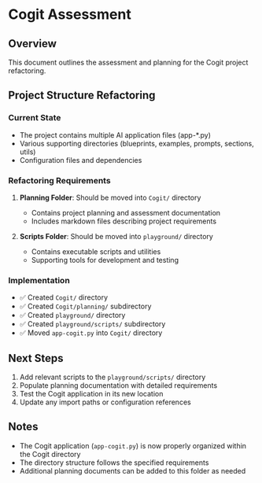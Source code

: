 # Cogit Assessment

## Overview
This document outlines the assessment and planning for the Cogit project refactoring.

## Project Structure Refactoring

### Current State
- The project contains multiple AI application files (app-*.py)
- Various supporting directories (blueprints, examples, prompts, sections, utils)
- Configuration files and dependencies

### Refactoring Requirements
1. **Planning Folder**: Should be moved into `Cogit/` directory
   - Contains project planning and assessment documentation
   - Includes markdown files describing project requirements

2. **Scripts Folder**: Should be moved into `playground/` directory  
   - Contains executable scripts and utilities
   - Supporting tools for development and testing

### Implementation
- ✅ Created `Cogit/` directory
- ✅ Created `Cogit/planning/` subdirectory
- ✅ Created `playground/` directory  
- ✅ Created `playground/scripts/` subdirectory
- ✅ Moved `app-cogit.py` into `Cogit/` directory

## Next Steps
1. Add relevant scripts to the `playground/scripts/` directory
2. Populate planning documentation with detailed requirements
3. Test the Cogit application in its new location
4. Update any import paths or configuration references

## Notes
- The Cogit application (`app-cogit.py`) is now properly organized within the Cogit directory
- The directory structure follows the specified requirements
- Additional planning documents can be added to this folder as needed